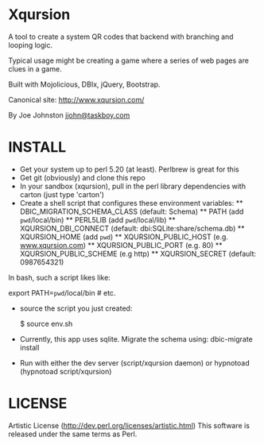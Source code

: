 # Xqursion

A tool to create a system QR codes that backend with branching and looping logic.

Typical usage might be creating a game where a series of web pages are clues
in a game.

Built with Mojolicious, DBIx, jQuery, Bootstrap.

Canonical site: http://www.xqursion.com/

By Joe Johnston <jjohn@taskboy.com>

# INSTALL

* Get your system up to perl 5.20 (at least).  Perlbrew is great for this
* Get git (obviously) and clone this repo
* In your sandbox (xqursion), pull in the perl library dependencies with carton (just type 'carton')
* Create a shell script that configures these environment variables:
** DBIC_MIGRATION_SCHEMA_CLASS (default: Schema)
** PATH                        (add `pwd`/local/bin)
** PERL5LIB                    (add `pwd`/local/lib)
** XQURSION_DBI_CONNECT        (default: dbi:SQLite:share/schema.db)
** XQURSION_HOME               (add `pwd`)
** XQURSION_PUBLIC_HOST        (e.g. www.xqursion.com)
** XQURSION_PUBLIC_PORT        (e.g. 80)
** XQURSION_PUBLIC_SCHEME      (e.g  http)
** XQURSION_SECRET             (default: 0987654321)

In bash, such a script likes like:

  export PATH=`pwd`/local/bin # etc.

* source the script you just created:

  $ source env.sh

* Currently, this app uses sqlite. Migrate the schema using: dbic-migrate install
* Run with either the dev server (script/xqursion daemon) or hypnotoad (hypnotoad script/xqursion)

 
# LICENSE

Artistic License (http://dev.perl.org/licenses/artistic.html)
This software is released under the same terms as Perl.
